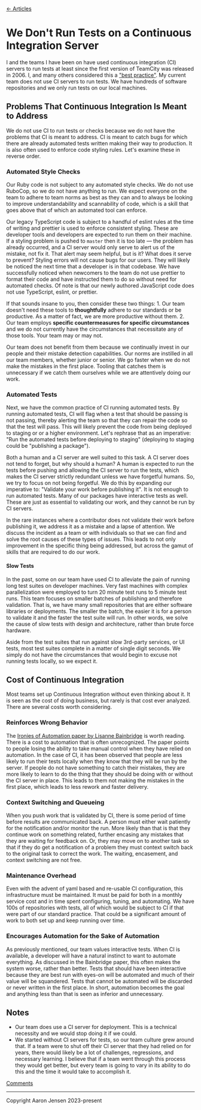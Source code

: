 [← Articles](README.md#articles)

# We Don't Run Tests on a Continuous Integration Server

I and the teams I have been on have used continuous integration (CI) servers to
run tests at least since the first version of TeamCity was released in 2006. I,
and many others considered this a ["best practice"](./best-practices.md). My
current team does not use CI servers to run tests. We have hundreds of software
repositories and we only run tests on our local machines.

## Problems That Continuous Integration Is Meant to Address

We do not use CI to run tests or checks because we do not have the problems that
CI is meant to address. CI is meant to catch bugs for which there are already
automated tests written making their way to production. It is also often used to
enforce code styling rules. Let's examine these in reverse order.

### Automated Style Checks

Our Ruby code is not subject to any automated style checks. We do not use
RuboCop, so we do not have anything to run. We expect everyone on the team to
adhere to team norms as best as they can and to always be looking to improve
understandability and scannability of code, which is a skill that goes above
that of which an automated tool can enforce.

Our legacy TypeScript code is subject to a handful of eslint rules at the time
of writing and prettier is used to enforce consistent styling. These are
developer tools and developers are expected to run them on their machine. If a
styling problem is pushed to `master` then it is too late — the problem has
already occurred, and a CI server would only serve to alert us of the mistake,
not fix it. That alert may seem helpful, but is it? What does it serve to
prevent? Styling errors will not cause bugs for our users. They will likely be
noticed the next time that a developer is in that codebase. We have successfully
noticed when newcomers to the team do not use prettier to format their code and
have instructed them to do so without need for automated checks. Of note is that
our newly authored JavaScript code does not use TypeScript, eslint, or prettier.

If that sounds insane to you, then consider these two things: 1. Our team
doesn't need these tools to **thoughtfully** adhere to our standards or be
productive. As a matter of fact, we are more productive without them. 2. Our
team employs **specific countermeasures for specific circumstances** and we do
not currently have the circumstances that necessitate any of those tools. Your
team may or may not.

Our team does not benefit from them because we continually invest in our people
and their mistake detection capabilities. Our norms are instilled in all our
team members, whether junior or senior. We go faster when we do not make the
mistakes in the first place. Tooling that catches them is unnecessary if we
catch them ourselves while we are attentively doing our work.

### Automated Tests

Next, we have the common practice of CI running automated tests. By running
automated tests, CI will flag when a test that should be passing is not passing,
thereby alerting the team so that they can repair the code so that the test will
pass. This will likely prevent the code from being deployed to staging or or a
higher environment. Let's rephrase that as an imperative: "Run the automated
tests before deploying to staging" (deploying to staging could be "publishing a
package").

Both a human and a CI server are well suited to this task. A CI server does not
tend to forget, but why should a human? A human is expected to run the tests
before pushing and allowing the CI server to run the tests, which makes the CI
server strictly redundant unless we have forgetful humans. So, we try to focus
on not being forgetful. We do this by expanding our imperative to: "Validate
your work before publishing it". It is not enough to run automated tests. Many
of our packages have interactive tests as well. These are just as essential to
validating our work, and they cannot be run by CI servers.

In the rare instances where a contributor does not validate their work before
publishing it, we address it as a mistake and a lapse of attention. We discuss
the incident as a team or with individuals so that we can find and solve the
root causes of these types of issues. This leads to not only improvement in the
specific thing being addressed, but across the gamut of skills that are required
to do our work.

#### Slow Tests

In the past, some on our team have used CI to alleviate the pain of running long
test suites on developer machines. Very fast machines with complex
parallelization were employed to turn 20 minute test runs to 5 minute test runs.
This team focuses on smaller batches of publishing and therefore validation.
That is, we have many small repositories that are either software libraries or
deployments. The smaller the batch, the easier it is for a person to validate it
and the faster the test suite will run. In other words, we solve the cause of
slow tests with design and architecture, rather than brute force hardware.

Aside from the test suites that run against slow 3rd-party services, or UI
tests, most test suites complete in a matter of single digit seconds. We simply
do not have the circumstances that would begin to excuse not running tests
locally, so we expect it.

## Cost of Continuous Integration

Most teams set up Continuous Integration without even thinking about it. It is
seen as the cost of doing business, but rarely is that cost ever analyzed. There
are several costs worth considering.

### Reinforces Wrong Behavior

The [Ironies of Automation paper by Lisanne
Bainbridge](https://ckrybus.com/static/papers/Bainbridge_1983_Automatica.pdf) is
worth reading. There is a cost to automation that is often unrecognized. The
paper points to people losing the ability to take manual control when they have
relied on automation. In the case of CI, it has been observed that people are
less likely to run their tests locally when they know that they will be run by
the server. If people do not have something to catch their mistakes, they are
more likely to learn to do the thing that they should be doing with or without
the CI server in place. This leads to them not making the mistakes in the first
place, which leads to less rework and faster delivery.

### Context Switching and Queueing

When you push work that is validated by CI, there is some period of time before
results are communicated back. A person must either wait patiently for the
notification and/or monitor the run. More likely than that is that they continue
work on something related, further encasing any mistakes that they are waiting
for feedback on. Or, they may move on to another task so that if they do get a
notification of a problem they must context switch back to the original task to
correct the work. The waiting, encasement, and context switching are not free.

### Maintenance Overhead

Even with the advent of yaml based and re-usable CI configuration, this
infrastructure must be maintained. It must be paid for both in a monthly service
cost and in time spent configuring, tuning, and automating. We have 100s of
repositories with tests, all of which would be subject to CI if that were part
of our standard practice. That could be a significant amount of work to both set
up and keep running over time.

### Encourages Automation for the Sake of Automation

As previously mentioned, our team values interactive tests. When CI is
available, a developer will have a natural instinct to want to automate
everything. As discussed in the Bainbridge paper, this often makes the system
worse, rather than better. Tests that should have been interactive because they
are best run with eyes-on will be automated and much of their value will be
squandered. Tests that cannot be automated will be discarded or never written in
the first place. In short, automation becomes the goal and anything less than
that is seen as inferior and unnecessary.

## Notes

- Our team does use a CI server for deployment. This is a technical necessity
  and we would stop doing it if we could.
- We started without CI servers for tests, so our team culture grew around that.
  If a team were to shut off their CI server that they had relied on for years,
  there would likely be a lot of challenges, regressions, and necessary
  learning. I believe that if a team went through this process they would get
  better, but every team is going to vary in its ability to do this and the time
  it would take to accomplish it.

[Comments](https://github.com/aaronjensen/software-development/discussions/3)

---

Copyright Aaron Jensen 2023-present

